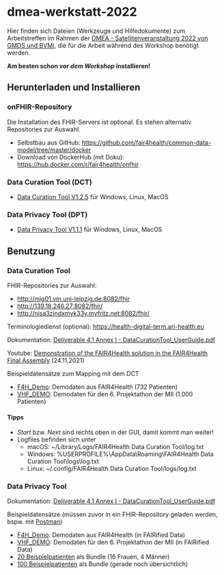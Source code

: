 # dmea-werkstatt-2022

Hier finden sich Dateien (Werkzeuge und Hilfedokumente) zum Arbeitstreffen im Rahmen der [DMEA - Satellitenveranstaltung 2022 von GMDS und BVMI](https://www.gmds.de/aktuelles-termine/beitrag/dmea-satellitenveranstaltung-2022-von-gmds-und-bvmi/), die für die Arbeit während des Workshop benötigt werden.

**Am besten schon *vor dem Workshop* installieren!**

## Herunterladen und Installieren

### onFHIR-Repository
Die Installation des FHIR-Servers ist optional. Es stehen alternativ Repositories zur Auswahl.

- Selbstbau aus GitHub: https://github.com/fair4health/common-data-model/tree/master/docker
- Download von DockerHub (mit Doku): https://hub.docker.com/r/fair4health/onfhir

### Data Curation Tool (DCT)
- [Data Curation Tool V1.2.5](https://github.com/fair4health/data-curation-tool/releases) für Windows, Linux, MacOS

### Data Privacy Tool (DPT)
- [Data Privacy Tool  V1.1.1](https://github.com/fair4health/data-privacy-tool/releases) für Windows, Linux, MacOS

## Benutzung

### Data Curation Tool
FHIR-Repositories zur Auswahl:

- http://mig01.vm.uni-leipzig.de:8082/fhir
- http://139.18.246.27:8082/fhir/
- http://nisa3zjndxmyk33y.myfritz.net:8082/fhir/

Terminologiedienst (optional): https://health-digital-term.ari-health.eu

Dokumentation: [Deliverable 4.1 Annex I - DataCurationTool_UserGuide.pdf](Anleitungen/D4.1-Annex-I_DataCurationTool_UserGuide.pdf)

Youtube: [Demonstration of the FAIR4Health solution in the FAIR4Health Final Assembly](https://www.youtube.com/watch?v=1nwcxeqiwAw) (24.11.2021)

Beispieldatensätze zum Mapping mit dem DCT
- [F4H_Demo](Demodaten/F4H_DEMO.zip): Demodaten aus FAIR4Health (732 Patienten)
- [VHF_DEMO](Demodaten/VHF_DEMO.zip): Demodaten für den 6. Projektathon der MII (1.000 Patienten)

#### Tipps
- *Start* bzw. *Next* sind rechts oben in der GUI, damit kommt man weiter!
- Logfiles befinden sich unter
  - macOS: ~/Library/Logs/FAIR4Health Data Curation Tool/log.txt
  - Windows: %USERPROFILE%\AppData\Roaming\FAIR4Health Data Curation Tool\logs\log.txt
  - Linux: ~/.config/FAIR4Health Data Curation Tool/logs/log.txt

### Data Privacy Tool

Dokumentation: [Deliverable 4.1 Annex I - DataCurationTool_UserGuide.pdf](Anleitungen/D4.1-Annex-II_DataPrivacyTool_UserGuide.pdf)

Beispieldatensätze (müssen zuvor in ein FHIR-Repository geladen werden, bspw. mit [Postman](https://www.postman.com/))
- [F4H_Demo](Demodaten/F4H_DEMO.zip): Demodaten aus FAIR4Health (in FAIRified Data)
- [VHF_DEMO](Demodaten/VHF_DEMO.zip): Demodaten für den 6. Projektathon der MII (in FAIRified Data)
- [20 Beispielpatienten](Demodaten/20patients.json) als Bundle (16 Frauen, 4 Männer)
- [100 Beispielpatienten](Demodaten/100patients.json) als Bundle (gerade noch übersichtlich)